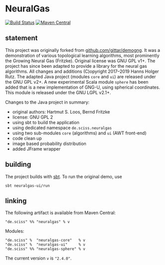 # NeuralGas

[![Build Status](https://travis-ci.org/Sciss/NeuralGas.svg?branch=master)](https://travis-ci.org/Sciss/NeuralGas)
[![Maven Central](https://maven-badges.herokuapp.com/maven-central/de.sciss/neuralgas/badge.svg)](https://maven-badges.herokuapp.com/maven-central/de.sciss/neuralgas)

## statement

This project was originally forked from [github.com/gittar/demogng](https://github.com/gittar/demogng).
It was a demonstration of various topological learning algorithms,
most prominently the Growing Neural Gas (Fritzke). Original license was GNU GPL v1+.
The project has since been adapted to provide a library for
the neural gas algorithms. All changes and additions (C)opyright 2017&ndash;2019 Hanns Holger Rutz.
The adapted Java project (modules `core` and `ui`) are released under the GNU GPL v2+.
A new experimental Scala module `sphere` has been added that is a new implementation of GNG-U,
using spherical coordinates. This module is released under the GNU LGPL v2.1+.

Changes to the Java project in summary:

- original authors: Hartmut S. Loos, Bernd Fritzke
- license: GNU GPL 2
- using sbt to build the application
- using dedicated namespace `de.sciss.neuralgas`
- using two sub-modules `core` (algorithms) and `ui` (AWT front-end)
- code clean up
- image based probability distribution
- added JFrame wrapper

## building

The project builds with [sbt](http://www.scala-sbt.org/). To run the original demo, use

    sbt neuralgas-ui/run

## linking

The following artifact is available from Maven Central:

    "de.sciss" %% "neuralgas" % v
    
Modules:

    "de.sciss" %  "neuralgas-core"   % v
    "de.sciss" %  "neuralgas-ui"     % v
    "de.sciss" %% "neuralgas-sphere" % v

The current version `v` is `"2.4.0"`.
